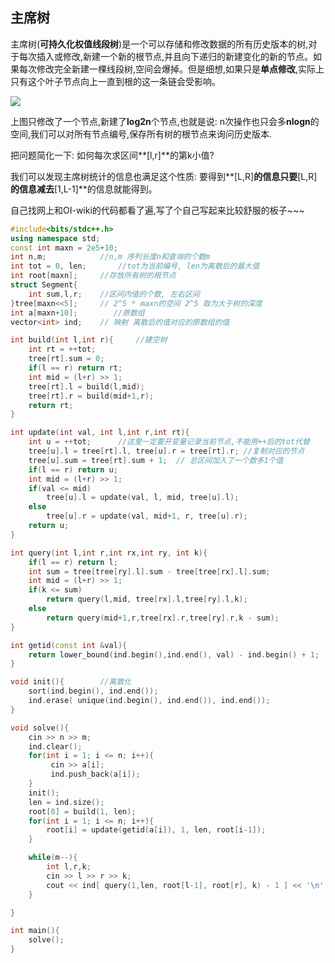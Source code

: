 ## 主席树

主席树(**可持久化权值线段树**)是一个可以存储和修改数据的所有历史版本的树,对于每次插入或修改,新建一个新的根节点,并且向下递归的新建变化的新的节点。如果每次修改完全新建一棵线段树,空间会爆掉。但是细想,如果只是**单点修改**,实际上只有这个叶子节点向上一直到根的这一条链会受影响。

![](https://oi-wiki.org/ds/images/persistent-seg.png)

上图只修改了一个节点,新建了**log2n**个节点,也就是说: n次操作也只会多**nlogn**的空间,我们可以对所有节点编号,保存所有树的根节点来询问历史版本.

把问题简化一下: 如何每次求区间**[l,r]**的第k小值?

我们可以发现主席树统计的信息也满足这个性质: 要得到**[L,R]**的信息只要**[L,R]**的信息减去**[1,L-1]**的信息就能得到。

自己找网上和OI-wiki的代码都看了遍,写了个自己写起来比较舒服的板子~~~

```c++
#include<bits/stdc++.h>
using namespace std;
const int maxn = 2e5+10;
int n,m;            //n,m 序列长度n和查询的个数m 
int tot = 0, len;       //tot为当前编号, len为离散后的最大值
int root[maxn];     //存放所有树的根节点
struct Segment{
    int sum,l,r;    //区间内值的个数, 左右区间
}tree[maxn<<5];     // 2^5 * maxn的空间 2^5 取为大于树的深度
int a[maxn+10];        //原数组    
vector<int> ind;    // 映射 离散后的值对应的原数组的值

int build(int l,int r){     //建空树
    int rt = ++tot;
    tree[rt].sum = 0;
    if(l == r) return rt;
    int mid = (l+r) >> 1;
    tree[rt].l = build(l,mid);
    tree[rt].r = build(mid+1,r);
    return rt;
}

int update(int val, int l,int r,int rt){ 
    int u = ++tot;      //这里一定要开变量记录当前节点,不能用++后的tot代替
    tree[u].l = tree[rt].l, tree[u].r = tree[rt].r; //复制对应的节点
    tree[u].sum = tree[rt].sum + 1;  // 总区间加入了一个数多1个值
    if(l == r) return u;
    int mid = (l+r) >> 1;
    if(val <= mid)
        tree[u].l = update(val, l, mid, tree[u].l);
    else
        tree[u].r = update(val, mid+1, r, tree[u].r);
    return u;       
}

int query(int l,int r,int rx,int ry, int k){
    if(l == r) return l;
    int sum = tree[tree[ry].l].sum - tree[tree[rx].l].sum;
    int mid = (l+r) >> 1;
    if(k <= sum)
        return query(l,mid, tree[rx].l,tree[ry].l,k);
    else
        return query(mid+1,r,tree[rx].r,tree[ry].r,k - sum);
}

int getid(const int &val){
    return lower_bound(ind.begin(),ind.end(), val) - ind.begin() + 1;
}

void init(){        //离散化
    sort(ind.begin(), ind.end());
    ind.erase( unique(ind.begin(), ind.end()), ind.end());
}

void solve(){
    cin >> n >> m;
    ind.clear();
    for(int i = 1; i <= n; i++){
         cin >> a[i];
         ind.push_back(a[i]);
    }
    init();
    len = ind.size();
    root[0] = build(1, len);
    for(int i = 1; i <= n; i++){
        root[i] = update(getid(a[i]), 1, len, root[i-1]);
    }

    while(m--){
        int l,r,k;
        cin >> l >> r >> k;
        cout << ind[ query(1,len, root[l-1], root[r], k) - 1 ] << '\n';
    }

}

int main(){
    solve();
}
```

